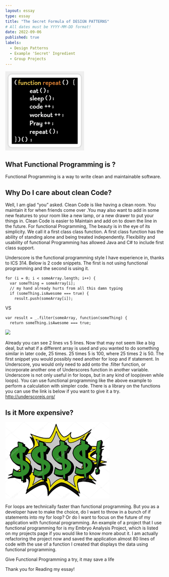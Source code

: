 ```yaml
---
layout: essay
type: essay
title: "The Secret Formula of DESIGN PATTERNS"
# All dates must be YYYY-MM-DD format!
date: 2022-09-06
published: true
labels:
  - Design Patterns
  - Example 'Secret' Ingredient
  - Group Projects
---
```


<img width="250px" class="rounded float-start pe-4" src="../img/functionP.png">

## What Functional Programming is ? 
Functional Programming is a way to write clean and maintainable software. 

## Why Do I care about clean Code?
Well, I am glad “you” asked. Clean Code is like having a clean room. You maintain it for when friends come over .You may also want to add in some new features to your room like a new lamp, or a new drawer to put your things in.  Clean Code is easier to Maintain and add on to down the line in the future. 
For functional Programming, The beauty is in the eye  of its simplicity. 
We call it a first class class function. A first class function has the ability of standing alone and being treated independently. Flexibility and usability of functional Programming has allowed Java and C# to include  first class support. 

Underscore is the functional programming style I have experience in, thanks to ICS 314. 
Below is 2 code snippets. The first is not using functional programming and the second is using it.
```
for (i = 0; i < someArray.length; i++) {
  var someThing = someArray[i];
  // my hand already hurts from all this damn typing
  if (someThing.isAwesome === true) {
    result.push(someArray[i]);
```
VS
```
var result = _.filter(someArray, function(someThing) {
  return someThing.isAwesome === true;
```
<img width="330px" class="rounded float-start pe-4" src="../img/cleanCode.png">

Already you can see 2 lines vs 5 lines. Now that may not seem like a big deal, but what if a different array is used and you wanted to do something similar in later code, 25 times. 25 times 5 is 100, where 25 times 2 is 50. The first snippet you would possibly need another for loop and if statement. In Underscore, you would only need to add onto the .filter function, or incorporate another one of Underscores function in another variable. Underscore is not only useful in for loops, but in any kind of loop(even while loops). You can use functional programming like the above example to perform a calculation with simpler code. There is a library on the functions you can use the link is below if you want to give it a try. http://underscorejs.org/ 

## Is it More expensive?

<img width="330px" class="rounded float-start pe-4" src="../img/moneyP.png">

For loops are technically faster than functional programming. But you as a developer have to make the choice, do I want to throw in a bunch of if statements into my for loop? Or do I want to focus on the future of my application with functional programming. An example of a project that I use functional programming for is my Embryo Analysis Project, which is listed on my projects page if you would like to know more about it. I am actually refactoring the project now and saved the application almost 80 lines of code with the use of a function I created that displays the data using functional programming.

Give Functional Programming a try, it may save a life

Thank you for Reading my essay!
